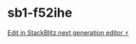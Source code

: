 # sb1-f52ihe

[Edit in StackBlitz next generation editor ⚡️](https://stackblitz.com/~/github.com/ShanSomashekar/sb1-f52ihe)